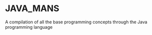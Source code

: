 # JAVA_MANS
A compilation of all the base programming concepts through the Java programming language

